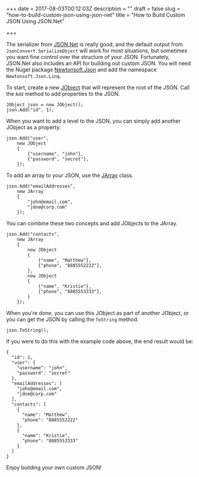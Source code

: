 +++
date = 2017-08-03T00:12:03Z
description = ""
draft = false
slug = "how-to-build-custom-json-using-json-net"
title = "How to Build Custom JSON Using JSON.Net"

+++


The serializer from [JSON.Net](http://www.newtonsoft.com/json) is really good, and the default output from `JsonConvert.SerializeObject` will work for most situations, but sometimes you want fine control over the structure of your JSON. Fortunately, JSON.Net also includes an API for building out custom JSON. You will need the Nuget package [Newtonsoft.Json](https://www.nuget.org/packages/Newtonsoft.Json/) and add the namespace `Newtonsoft.Json.Linq`.

To start, create a new [JObject](http://www.newtonsoft.com/json/help/html/t_newtonsoft_json_linq_jobject.htm) that will represent the root of the JSON. Call the `Add` method to add properties to the JSON.

```
JObject json = new JObject();
json.Add("id", 1);
```

When you want to add a level to the JSON, you can simply add another JObject as a property.

```
json.Add("user", 
	new JObject
	{
		{"username", "john"},
		{"password", "secret"},
	});
```

To add an array to your JSON, use the [JArray](http://www.newtonsoft.com/json/help/html/T_Newtonsoft_Json_Linq_JArray.htm) class.

```
json.Add("emailAddresses",
	new JArray
	{
		"john@email.com",
		"jdoe@corp.com"
	});
```

You can combine these two concepts and add JObjects to the JArray.

```
json.Add("contacts",
	new JArray
	{
		new JObject 
		{
			{"name", "Matthew"},
			{"phone", "8885552222"},
		},
		new JObject
		{
			{"name", "Kristie"},
			{"phone", "8885553333"},
		}
	});
```

When you're done, you can use this JObject as part of another JObject, or you can get the JSON by calling the `ToString` method.

```
json.ToString();
```

If you were to do this with the example code above, the end result would be:

```
{
  "id": 1,
  "user": {
    "username": "john",
    "password": "secret"
  },
  "emailAddresses": [
    "john@email.com",
    "jdoe@corp.com"
  ],
  "contacts": [
    {
      "name": "Matthew",
      "phone": "8885552222"
    },
    {
      "name": "Kristie",
      "phone": "8885553333"
    }
  ]
}
```

Enjoy building your own custom JSON!

